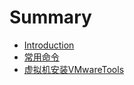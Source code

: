 # Summary

* [Introduction](README.md)
* [常用命令](chapter1.md)
* [虚拟机安装VMwareTools](xu-ni-ji-an-zhuang-vmwaretools.md)

